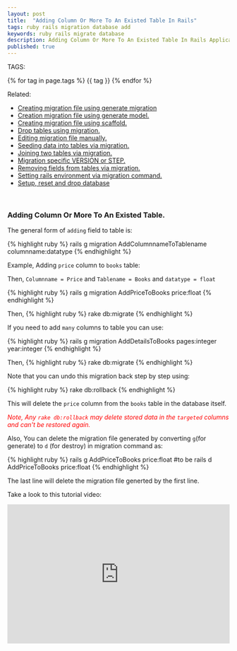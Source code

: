 ```yaml
---
layout: post
title:  "Adding Column Or More To An Existed Table In Rails"
tags: ruby rails migration database add
keywords: ruby rails migrate database
description: Adding Column Or More To An Existed Table In Rails Application.
published: true
---
```


   TAGS:
   
   {% for tag in page.tags %} {{ tag }} {% endfor %}

Related:
<ul>
<li><a href="/2016/04/28/creating_migrating_file_using_generate_migration.html">Creating migration file using generate migration</a></li>
<li><a href="/2016/04/28/creating_migrating_file_using_generating-_model.html">Creation migration file using generate model.</a></li>
<li><a href="/2016/04/28/creating_migrating_file_using_scaffold.html">Creating migration file using scaffold.</a></li>
<li><a href="/2016/04/28/drop_tables_using_migration.html">Drop tables using migration.</a></li>
<li><a href="/2016/04/28/editing_migration_manually.html">Editing migration file manually.<a></li>
<li><a href="/2016/04/28/seeding_tables_in_migration.html">Seeding data into tables via migration.</a></li>
<li><a href="/2016/04/28/joining_two_tables_via_migration.html">Joining two tables via migration.</a></li>
<li><a href="/2016/04/28/migrating_specific_version_or_step.html">Migration specific VERSION or STEP.</a></li>
<li><a href="/2016/04/28/removing_fields_from_tables_via_migration.html">Removing fields from tables via migration.</a></li>
<li><a href="/2016/04/28/setting_rails_environment_via_migration.html">Setting rails environment via migration command.</a></li>
<li><a href="/2016/04/28/setup_reset_and_drop_database.html">Setup, reset and drop database</a></li>
</ul>


<br>
<h3>Adding Column Or More To An Existed Table.</h3>

The general form of `adding` field to table is:

{% highlight ruby %}
rails g migration AddColumnnameToTablename columnname:datatype
{% endhighlight %}

Example, Adding `price` column to `books` table:

Then, `Columnname = Price`
and `Tablename = Books`
and `datatype = float`

{% highlight ruby %}
rails g migration AddPriceToBooks price:float
{% endhighlight %}

Then, 
{% highlight ruby %}
rake db:migrate
{% endhighlight %}

If you need to add `many` columns to table you can use:

{% highlight ruby %}
rails g migration AddDetailsToBooks pages:integer year:integer
{% endhighlight %}

Then, 
{% highlight ruby %}
rake db:migrate
{% endhighlight %}

Note that you can undo this migration back step by step using:

{% highlight ruby %}
rake db:rollback
{% endhighlight %}

This will delete the `price` column from the `books` table in the database itself.

<i style="color:red;">Note, Any `rake db:rollback` may delete stored data in the `targeted` columns and can't be restored again.</i>

Also, You can delete the migration file generated by converting `g`(for generate) to `d` (for destroy) in migration command as:
 
{% highlight ruby %}
rails g AddPriceToBooks price:float
#to be
rails d AddPriceToBooks price:float
{% endhighlight %}

The last line will delete the migration file generted by the first line.

Take a look to this tutorial video:

<iframe width="100%" height="315" src="https://www.youtube.com/embed/RHJXsNd5vFo" frameborder="0" allowfullscreen></iframe>
